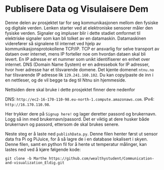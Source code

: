 # Publisere Data og Visulaisere Dem
Denne delen av prosjektet tar for seg kommunikasjonen mellom den fysiske og digitale verden. Lenken starter ved at elektroniske sensorer måler den fysiske verden. Signaler og impluser blir i dette stadiet omformet til elektriske signaler som kan bli tolket av en datamaskin. Datamaskinen viderefører så signalene til internet ved hjelp av kommunikasjonsprotokollene TCP/IP. TCP er ansvarlig for selve transport av dataen over internet, mens IP forteller noe om hvordan dataen skal bli levert. En IP adresse er et nummer som unikt identifiserer en enhet over internet. DNS (Domain Name System) er en adressebok for IP adresser, hvor hver adresse har et tilsvarende domene. Det kjente domenet `ntnu.no` har tilsvarende IP adresse lik `129.241.160.102`. Du kan copy/paste de inn i en nettleser, og de vil begge ta deg til Ntnu sin hjemmeside.

Nettsiden dere skal bruke i dette prosjektet finner dere nedenfor


DNS: `http://ec2-16-170-110-98.eu-north-1.compute.amazonaws.com`.
IPv4: `http://16.170.110.98`.

Her trykker dere på `Signup here!` og lager deretter passord og brukernavn. Logg så inn med brukernavn/passord. Det er viktig at dere husker både brukernavn og passord, ettersom de skal brukes senere.



Neste steg er å laste ned `publishData.py`. Denne filen henter først ut sensor data fra Pi og PiJuice, for å så lagre de i en database lokalisert i skyen. Denne filen, samt en python fil for å hente ut temperatur målinger, kan lastes ned ved å kjøre følgende kode:

```
git clone -b Marthe https://github.com/wealthystudent/Communication-and-visualization_Eldig.git
```
